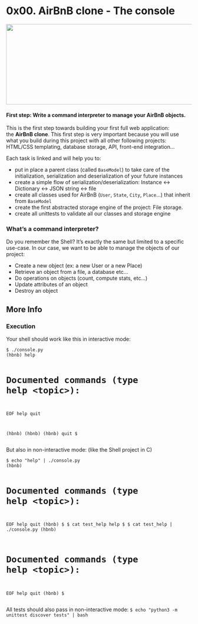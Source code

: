 <h1 class="gap">0x00. AirBnB clone - The console</h1>
<p><img src="https://holbertonintranet.s3.amazonaws.com/uploads/medias/2018/6/65f4a1dd9c51265f49d0.png?X-Amz-Algorithm=AWS4-HMAC-SHA256&X-Amz-Credential=AKIARDDGGGOU5BHMTQX4%2F20220706%2Fus-east-1%2Fs3%2Faws4_request&X-Amz-Date=20220706T051044Z&X-Amz-Expires=86400&X-Amz-SignedHeaders=host&X-Amz-Signature=4ee8af10b50bf7ced4624a79beb01e8fd7811e2b0a7b2ad159d031869f4ff017" width="517" height="218" /></p>
<h4>First step: Write a command interpreter to manage your AirBnB objects.</h4>
<p>This is the first step towards building your first full web application: the&nbsp;<strong>AirBnB clone</strong>. This first step is very important because you will use what you build during this project with all other following projects: HTML/CSS templating, database storage, API, front-end integration&hellip;</p>
<p>Each task is linked and will help you to:</p>
<ul>
<li>put in place a parent class (called&nbsp;<code>BaseModel</code>) to take care of the initialization, serialization and deserialization of your future instances</li>
<li>create a simple flow of serialization/deserialization: Instance &lt;-&gt; Dictionary &lt;-&gt; JSON string &lt;-&gt; file</li>
<li>create all classes used for AirBnB (<code>User</code>,&nbsp;<code>State</code>,&nbsp;<code>City</code>,&nbsp;<code>Place</code>&hellip;) that inherit from&nbsp;<code>BaseModel</code></li>
<li>create the first abstracted storage engine of the project: File storage.</li>
<li>create all unittests to validate all our classes and storage engine</li>
</ul>
<h3>What&rsquo;s a command interpreter?</h3>
<p>Do you remember the Shell? It&rsquo;s exactly the same but limited to a specific use-case. In our case, we want to be able to manage the objects of our project:</p>
<ul>
<li>Create a new object (ex: a new User or a new Place)</li>
<li>Retrieve an object from a file, a database etc&hellip;</li>
<li>Do operations on objects (count, compute stats, etc&hellip;)</li>
<li>Update attributes of an object</li>
<li>Destroy an object</li>
</ul>
<h2>More Info</h2>
<h3>Execution</h3>
<p>Your shell should work like this in interactive mode:</p>
<pre><code>$ ./console.py
(hbnb) help

Documented commands (type help &lt;topic&gt;):
========================================
EOF  help  quit

(hbnb) 
(hbnb) 
(hbnb) quit
$
</code></pre>
<p>But also in non-interactive mode: (like the Shell project in C)</p>
<pre><code>$ echo "help" | ./console.py
(hbnb)

Documented commands (type help &lt;topic&gt;):
========================================
EOF  help  quit
(hbnb) 
$
$ cat test_help
help
$
$ cat test_help | ./console.py
(hbnb)

Documented commands (type help &lt;topic&gt;):
========================================
EOF  help  quit
(hbnb) 
$
</code></pre>
<p>All tests should also pass in non-interactive mode:&nbsp;<code>$ echo "python3 -m unittest discover tests" | bash</code></p>
<p><img src="https://holbertonintranet.s3.amazonaws.com/uploads/medias/2018/6/815046647d23428a14ca.png?X-Amz-Algorithm=AWS4-HMAC-SHA256&amp;X-Amz-Credential=AKIARDDGGGOU5BHMTQX4%2F20220706%2Fus-east-1%2Fs3%2Faws4_request&amp;X-Amz-Date=20220706T051044Z&amp;X-Amz-Expires=86400&amp;X-Amz-SignedHeaders=host&amp;X-Amz-Signature=c73b5af10026ce8a3af2a47a646835a86a713f15f7698bd6267f8f5d255e1ea3" alt="" /></p>
<h1 style="color: #5e9ca0;">&nbsp;</h1>
<p>&nbsp;</p>
